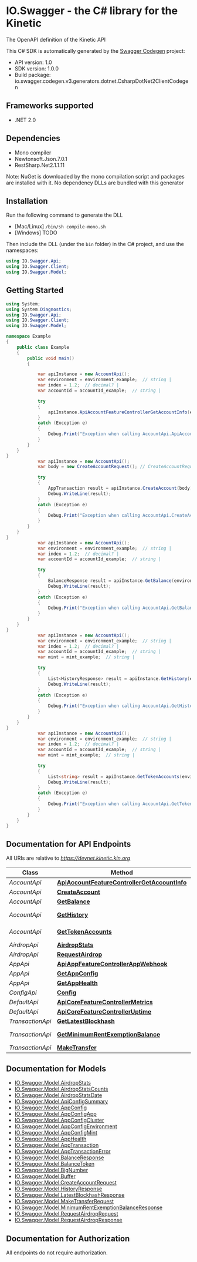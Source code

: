 # IO.Swagger - the C# library for the Kinetic

The OpenAPI definition of the Kinetic API

This C# SDK is automatically generated by the [Swagger Codegen](https://github.com/swagger-api/swagger-codegen) project:

- API version: 1.0
- SDK version: 1.0.0
- Build package: io.swagger.codegen.v3.generators.dotnet.CsharpDotNet2ClientCodegen

<a name="frameworks-supported"></a>
## Frameworks supported
- .NET 2.0

<a name="dependencies"></a>
## Dependencies
- Mono compiler
- Newtonsoft.Json.7.0.1
- RestSharp.Net2.1.1.11

Note: NuGet is downloaded by the mono compilation script and packages are installed with it. No dependency DLLs are bundled with this generator

<a name="installation"></a>
## Installation
Run the following command to generate the DLL
- [Mac/Linux] `/bin/sh compile-mono.sh`
- [Windows] TODO

Then include the DLL (under the `bin` folder) in the C# project, and use the namespaces:
```csharp
using IO.Swagger.Api;
using IO.Swagger.Client;
using IO.Swagger.Model;
```
<a name="getting-started"></a>
## Getting Started

```csharp
using System;
using System.Diagnostics;
using IO.Swagger.Api;
using IO.Swagger.Client;
using IO.Swagger.Model;

namespace Example
{
    public class Example
    {
        public void main()
        {

            var apiInstance = new AccountApi();
            var environment = environment_example;  // string | 
            var index = 1.2;  // decimal? | 
            var accountId = accountId_example;  // string | 

            try
            {
                apiInstance.ApiAccountFeatureControllerGetAccountInfo(environment, index, accountId);
            }
            catch (Exception e)
            {
                Debug.Print("Exception when calling AccountApi.ApiAccountFeatureControllerGetAccountInfo: " + e.Message );
            }
        }
    }
}
            var apiInstance = new AccountApi();
            var body = new CreateAccountRequest(); // CreateAccountRequest | 

            try
            {
                AppTransaction result = apiInstance.CreateAccount(body);
                Debug.WriteLine(result);
            }
            catch (Exception e)
            {
                Debug.Print("Exception when calling AccountApi.CreateAccount: " + e.Message );
            }
        }
    }
}
            var apiInstance = new AccountApi();
            var environment = environment_example;  // string | 
            var index = 1.2;  // decimal? | 
            var accountId = accountId_example;  // string | 

            try
            {
                BalanceResponse result = apiInstance.GetBalance(environment, index, accountId);
                Debug.WriteLine(result);
            }
            catch (Exception e)
            {
                Debug.Print("Exception when calling AccountApi.GetBalance: " + e.Message );
            }
        }
    }
}
            var apiInstance = new AccountApi();
            var environment = environment_example;  // string | 
            var index = 1.2;  // decimal? | 
            var accountId = accountId_example;  // string | 
            var mint = mint_example;  // string | 

            try
            {
                List<HistoryResponse> result = apiInstance.GetHistory(environment, index, accountId, mint);
                Debug.WriteLine(result);
            }
            catch (Exception e)
            {
                Debug.Print("Exception when calling AccountApi.GetHistory: " + e.Message );
            }
        }
    }
}
            var apiInstance = new AccountApi();
            var environment = environment_example;  // string | 
            var index = 1.2;  // decimal? | 
            var accountId = accountId_example;  // string | 
            var mint = mint_example;  // string | 

            try
            {
                List<string> result = apiInstance.GetTokenAccounts(environment, index, accountId, mint);
                Debug.WriteLine(result);
            }
            catch (Exception e)
            {
                Debug.Print("Exception when calling AccountApi.GetTokenAccounts: " + e.Message );
            }
        }
    }
}
```

<a name="documentation-for-api-endpoints"></a>
## Documentation for API Endpoints

All URIs are relative to *https://devnet.kinetic.kin.org*

Class | Method | HTTP request | Description
------------ | ------------- | ------------- | -------------
*AccountApi* | [**ApiAccountFeatureControllerGetAccountInfo**](docs/AccountApi.md#apiaccountfeaturecontrollergetaccountinfo) | **GET** /api/account/info/{environment}/{index}/{accountId} | 
*AccountApi* | [**CreateAccount**](docs/AccountApi.md#createaccount) | **POST** /api/account/create | 
*AccountApi* | [**GetBalance**](docs/AccountApi.md#getbalance) | **GET** /api/account/balance/{environment}/{index}/{accountId} | 
*AccountApi* | [**GetHistory**](docs/AccountApi.md#gethistory) | **GET** /api/account/history/{environment}/{index}/{accountId}/{mint} | 
*AccountApi* | [**GetTokenAccounts**](docs/AccountApi.md#gettokenaccounts) | **GET** /api/account/token-accounts/{environment}/{index}/{accountId}/{mint} | 
*AirdropApi* | [**AirdropStats**](docs/AirdropApi.md#airdropstats) | **GET** /api/airdrop/stats | 
*AirdropApi* | [**RequestAirdrop**](docs/AirdropApi.md#requestairdrop) | **POST** /api/airdrop | 
*AppApi* | [**ApiAppFeatureControllerAppWebhook**](docs/AppApi.md#apiappfeaturecontrollerappwebhook) | **POST** /api/app/{environment}/{index}/webhook/{type} | 
*AppApi* | [**GetAppConfig**](docs/AppApi.md#getappconfig) | **GET** /api/app/{environment}/{index}/config | 
*AppApi* | [**GetAppHealth**](docs/AppApi.md#getapphealth) | **GET** /api/app/{environment}/{index}/health | 
*ConfigApi* | [**Config**](docs/ConfigApi.md#config) | **GET** /api/config | 
*DefaultApi* | [**ApiCoreFeatureControllerMetrics**](docs/DefaultApi.md#apicorefeaturecontrollermetrics) | **GET** /api/metrics | 
*DefaultApi* | [**ApiCoreFeatureControllerUptime**](docs/DefaultApi.md#apicorefeaturecontrolleruptime) | **GET** /api/uptime | 
*TransactionApi* | [**GetLatestBlockhash**](docs/TransactionApi.md#getlatestblockhash) | **GET** /api/transaction/latest-blockhash/{environment}/{index} | 
*TransactionApi* | [**GetMinimumRentExemptionBalance**](docs/TransactionApi.md#getminimumrentexemptionbalance) | **GET** /api/transaction/minimum-rent-exemption-balance/{environment}/{index} | 
*TransactionApi* | [**MakeTransfer**](docs/TransactionApi.md#maketransfer) | **POST** /api/transaction/make-transfer | 

<a name="documentation-for-models"></a>
## Documentation for Models

 - [IO.Swagger.Model.AirdropStats](docs/AirdropStats.md)
 - [IO.Swagger.Model.AirdropStatsCounts](docs/AirdropStatsCounts.md)
 - [IO.Swagger.Model.AirdropStatsDate](docs/AirdropStatsDate.md)
 - [IO.Swagger.Model.ApiConfigSummary](docs/ApiConfigSummary.md)
 - [IO.Swagger.Model.AppConfig](docs/AppConfig.md)
 - [IO.Swagger.Model.AppConfigApp](docs/AppConfigApp.md)
 - [IO.Swagger.Model.AppConfigCluster](docs/AppConfigCluster.md)
 - [IO.Swagger.Model.AppConfigEnvironment](docs/AppConfigEnvironment.md)
 - [IO.Swagger.Model.AppConfigMint](docs/AppConfigMint.md)
 - [IO.Swagger.Model.AppHealth](docs/AppHealth.md)
 - [IO.Swagger.Model.AppTransaction](docs/AppTransaction.md)
 - [IO.Swagger.Model.AppTransactionError](docs/AppTransactionError.md)
 - [IO.Swagger.Model.BalanceResponse](docs/BalanceResponse.md)
 - [IO.Swagger.Model.BalanceToken](docs/BalanceToken.md)
 - [IO.Swagger.Model.BigNumber](docs/BigNumber.md)
 - [IO.Swagger.Model.Buffer](docs/Buffer.md)
 - [IO.Swagger.Model.CreateAccountRequest](docs/CreateAccountRequest.md)
 - [IO.Swagger.Model.HistoryResponse](docs/HistoryResponse.md)
 - [IO.Swagger.Model.LatestBlockhashResponse](docs/LatestBlockhashResponse.md)
 - [IO.Swagger.Model.MakeTransferRequest](docs/MakeTransferRequest.md)
 - [IO.Swagger.Model.MinimumRentExemptionBalanceResponse](docs/MinimumRentExemptionBalanceResponse.md)
 - [IO.Swagger.Model.RequestAirdropRequest](docs/RequestAirdropRequest.md)
 - [IO.Swagger.Model.RequestAirdropResponse](docs/RequestAirdropResponse.md)

<a name="documentation-for-authorization"></a>
## Documentation for Authorization

All endpoints do not require authorization.
